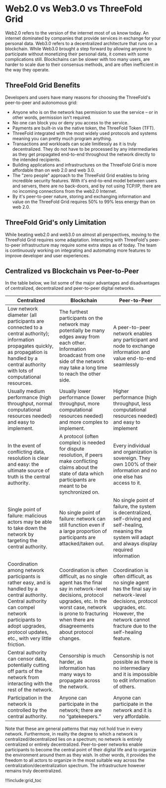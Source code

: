 # Web2.0 vs Web3.0 vs ThreeFold Grid

Web2.0 refers to the version of the internet most of us know today. An internet dominated by companies that provide services in exchange for your personal data. Web3.0 refers to a decentralized architecture that runs on a blockchain. While Web3.0 brought a step forward by allowing anyone to participate without monetizing their personal data, it comes with some complications still. Blockchains can be slower with too many users, are harder to scale due to their consensus methods, and are often inefficient in the way they operate. 

## ThreeFold Grid Benefits

Developers and users have many reasons for choosing the ThreeFold's peer-to-peer and autonomous grid:

- Anyone who is on the network has permission to use the service – or in other words, permission isn't required.
- No one can block you or deny you access to the service.
- Payments are built-in via the native token, the ThreeFold Token (TFT).
- ThreeFold integrated with the most widely used protocols and systems meaning you can pretty much program anything.
- Transactions and workloads can scale limitlessly as it is truly decentralized. They do not have to be processed by any intermediaries as they get propagated end-to-end throughout the network directly to the intended recipients.
- Building applications and infrastructures on the ThreeFold Grid is more affordable than on web 2.0 and web 3.0. 
- The "zero people" approach to the ThreeFold Grid enables to bring incredible security features. With it's end-to-end model between users and servers, there are no back-doors, and by not using TCP/IP, there are no incoming connections from the web2.0 Internet.
- By it's peer-to-peer nature, storing and exchanging information and value on the ThreeFold Grid requires 50% to 99% less energy than on web 2.0.  

## ThreeFold Grid's only Limitation

While beating web2.0 and web3.0 on almost all perspectives, moving to the ThreeFold Grid requires some adaptation. Interacting with ThreeFold's peer-to-peer infrastructure may require some extra steps as of today. The team is continuously working on integrating and automating more features to improve developer and user experiences. 

## Centralized vs Blockchain vs Peer-to-Peer

In the table below, we list some of the major advantages and disadvantages of centralized, decentralized and peer-to-peer digital networks.

| Centralized                                                                                                                                                                                                            | Blockchain                                                                                                                                                                                                                       | Peer-to-Peer                                                                                                                                                                                    |
| ---------------------------------------------------------------------------------------------------------------------------------------------------------------------------------------------------------------------- | -------------------------------------------------------------------------------------------------------------------------------------------------------------------------------------------------------------------------------- | ----------------------------------------------------------------------------------------------------------------------------------------------------------------------------------------------- |
| Low network diameter (all participants are connected to a central authority); information propagates quickly, as propagation is handled by a central authority with lots of computational resources.                   | The furthest participants on the network may potentially be many edges away from each other. Information broadcast from one side of the network may take a long time to reach the other side.                                    | A peer-to-peer network enables any participant and node to exchange information and value end-to-end seamlessly                                                                                 |
| Usually medium performance (high throughput, normal computational resources needed) and easy to implement.                                                                                                             | Usually lower performance (lower throughput, more computational resources needed) and more complex to implement.                                                                                                                 | Higher performance (high throughput, less computational resources needed) and easy to implement                                                                                                 |
| In the event of conflicting data, resolution is clear and easy: the ultimate source of truth is the central authority.                                                                                                 | A protocol (often complex) is needed for dispute resolution, if peers make conflicting claims about the state of data which participants are meant to be synchronized on.                                                        | Every individual and organization is sovereign. They own 100% of their information and no one else has access to it.                                                                            |
| Single point of failure: malicious actors may be able to take down the network by targeting the central authority.                                                                                                     | No single point of failure: network can still function even if a large proportion of participants are attacked/taken out.                                                                                                        | No single point of failure, the system is decentralized, self-driving and self-healing, meaning the system will adapt and always display required information                                   |
| Coordination among network participants is rather easy, and is handled by a central authority. Central authority can compel network participants to adopt upgrades, protocol updates, etc., with very little friction. | Coordination is often difficult, as no single agent has the final say in network-level decisions, protocol upgrades, etc. In the worst case, network is prone to fracturing when there are disagreements about protocol changes. | Coordination is often difficult, as no single agent has the final say in network-level decisions, protocol upgrades, etc. However, the network cannot fracture due to the self-healing feature. |
| Central authority can censor data, potentially cutting off parts of the network from interacting with the rest of the network.                                                                                         | Censorship is much harder, as information has many ways to propagate across the network.                                                                                                                                         | Censorship is not possible as there is no intermediary and it is impossible to edit information of others.                                                                                      |
| Participation in the network is controlled by the central authority.                                                                                                                                                   | Anyone can participate in the network; there are no “gatekeepers.”                                                                                                                                                               | Anyone can participate in the network and it is very affordable.                                                                                                                                |

Note that these are general patterns that may not hold true in every network. Furthermore, in reality the degree to which a network is centralized/decentralized lies on a spectrum; no network is entirely centralized or entirely decentralized. Peer-to-peer networks enable participants to become the central point of their digital life and to organize the environment around them as they wish. In other words, it provides the freedom to all actors to organize in the most suitable way across the centralization/decentralization spectrum. The infrastructure however remains truly decentralized. 


!!!include:grid_toc